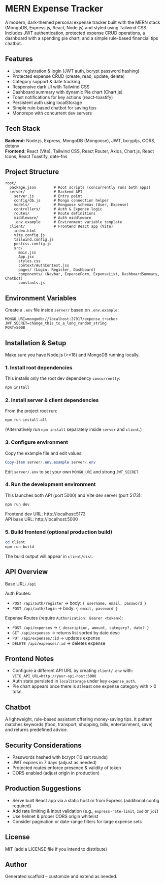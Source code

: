 # MERN Expense Tracker

A modern, dark-themed personal expense tracker built with the MERN stack (MongoDB, Express.js, React, Node.js) and styled using Tailwind CSS. Includes JWT authentication, protected expense CRUD operations, a dashboard with a spending pie chart, and a simple rule-based financial tips chatbot.

## Features
- User registration & login (JWT auth, bcrypt password hashing)
- Protected expense CRUD (create, read, update, delete)
- Category support & date tracking
- Responsive dark UI with Tailwind CSS
- Dashboard summary with dynamic Pie chart (Chart.js)
- Toast notifications for key actions (react-toastify)
- Persistent auth using localStorage
- Simple rule-based chatbot for saving tips
- Monorepo with concurrent dev servers

## Tech Stack
**Backend:** Node.js, Express, MongoDB (Mongoose), JWT, bcryptjs, CORS, dotenv  
**Frontend:** React (Vite), Tailwind CSS, React Router, Axios, Chart.js, React Icons, React Toastify, date-fns

## Project Structure
```
root/
  package.json        # Root scripts (concurrently runs both apps)
  server/             # Backend API
    server.js         # Entry point
    config/db.js      # Mongo connection helper
    models/           # Mongoose schemas (User, Expense)
    controllers/      # Auth & Expense logic
    routes/           # Route definitions
    middleware/       # Auth middleware
    .env.example      # Environment variable template
  client/             # Frontend React app (Vite)
    index.html
    vite.config.js
    tailwind.config.js
    postcss.config.js
    src/
      main.jsx
      App.jsx
      styles.css
      context/AuthContext.jsx
      pages/ (Login, Register, Dashboard)
      components/ (Navbar, ExpenseForm, ExpenseList, DashboardSummary, Chatbot)
      constants.js
```

## Environment Variables
Create a `.env` file inside `server/` based on `.env.example`:
```
MONGO_URI=mongodb://localhost:27017/expense_tracker
JWT_SECRET=change_this_to_a_long_random_string
PORT=5000
```

## Installation & Setup
Make sure you have Node.js (>=18) and MongoDB running locally.

### 1. Install root dependencies
This installs only the root dev dependency `concurrently`:
```powershell
npm install
```

### 2. Install server & client dependencies
From the project root run:
```powershell
npm run install-all
```
(Alternatively run `npm install` separately inside `server` and `client`.)

### 3. Configure environment
Copy the example file and edit values:
```powershell
Copy-Item server/.env.example server/.env
```
Edit `server/.env` to set your own `MONGO_URI` and strong `JWT_SECRET`.

### 4. Run the development environment
This launches both API (port 5000) and Vite dev server (port 5173):
```powershell
npm run dev
```
Frontend dev URL: http://localhost:5173  
API base URL: http://localhost:5000

### 5. Build frontend (optional production build)
```powershell
cd client
npm run build
```
The build output will appear in `client/dist`.

## API Overview
Base URL: `/api`

Auth Routes:
- `POST /api/auth/register` → body: `{ username, email, password }`
- `POST /api/auth/login` → body: `{ email, password }`

Expense Routes (require `Authorization: Bearer <token>`):
- `POST /api/expenses` → `{ description, amount, category?, date? }`
- `GET /api/expenses` → returns list sorted by date desc
- `PUT /api/expenses/:id` → updates expense
- `DELETE /api/expenses/:id` → deletes expense

## Frontend Notes
- Configure a different API URL by creating `client/.env` with:  
  `VITE_API_URL=http://your-api-host:5000`
- Auth state persisted in `localStorage` under key `expense_auth`.
- Pie chart appears once there is at least one expense category with > 0 total.

## Chatbot
A lightweight, rule-based assistant offering money-saving tips. It pattern matches keywords (food, transport, shopping, bills, entertainment, save) and returns predefined advice.

## Security Considerations
- Passwords hashed with bcrypt (10 salt rounds)
- JWT expires in 7 days (adjust as needed)
- Protected routes enforce presence & validity of token
- CORS enabled (adjust origin in production)

## Production Suggestions
- Serve built React app via a static host or from Express (additional config required)
- Add rate limiting & input validation (e.g., `express-rate-limit`, `zod` or `joi`)
- Use helmet & proper CORS origin whitelist
- Consider pagination or date-range filters for large expense sets

## License
MIT (add a LICENSE file if you intend to distribute)

## Author
Generated scaffold – customize and extend as needed.
